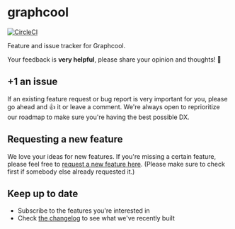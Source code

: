# graphcool

[![CircleCI](https://circleci.com/gh/graphcool/graphcool.svg?style=svg)](https://circleci.com/gh/graphcool/graphcool)

Feature and issue tracker for Graphcool.

Your feedback is **very helpful**, please share your opinion and thoughts! 🤔

## +1 an issue

If an existing feature request or bug report is very important for you, please go ahead and :+1: it or leave a comment. We're always open to reprioritize our roadmap to make sure you're having the best possible DX.

## Requesting a new feature

We love your ideas for new features. If you're missing a certain feature, please feel free to [request a new feature here](https://github.com/graphcool/feature-requests/issues/new). (Please make sure to check first if somebody else already requested it.)

## Keep up to date

* Subscribe to the features you're interested in
* Check [the changelog](https://www.graph.cool/docs/faq/graphcool-changelog-chiooo0ahn/) to see what we've recently built
